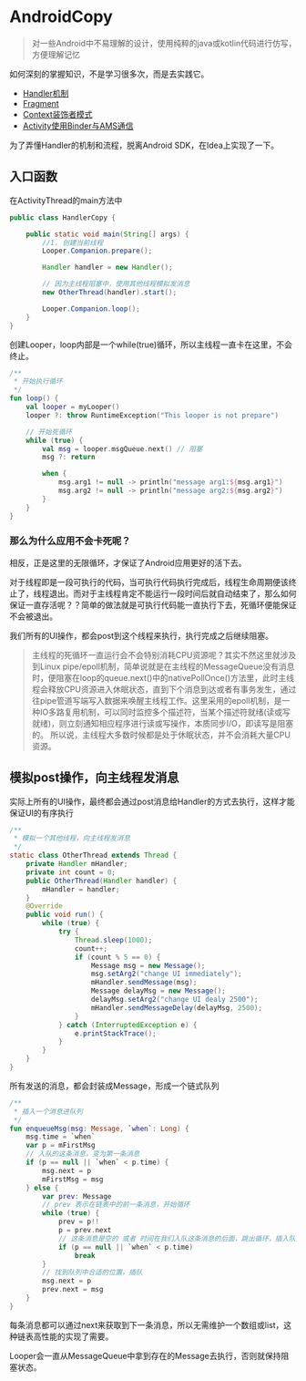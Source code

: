 # AndroidCopy

> 对一些Android中不易理解的设计，使用纯粹的java或kotlin代码进行仿写，方便理解记忆

如何深刻的掌握知识，不是学习很多次，而是去实践它。

* [Handler机制](/src/android/HandlerCopy.java)
* [Fragment](/src/android/FragmentCopy.java)
* [Context装饰者模式](/src/android/ContextCopy.java)
* [Activity使用Binder与AMS通信](/src/android/BinderCopy.kt)

为了弄懂Handler的机制和流程，脱离Android SDK，在Idea上实现了一下。

## 入口函数

在ActivityThread的main方法中

```java
public class HandlerCopy {

    public static void main(String[] args) {
        //1. 创建当前线程
        Looper.Companion.prepare();

        Handler handler = new Handler();

        // 因为主线程阻塞中，使用其他线程模拟发消息
        new OtherThread(handler).start();

        Looper.Companion.loop();
    }
}
```

创建Looper，loop内部是一个while(true)循环，所以主线程一直卡在这里，不会终止。

```kotlin
/**
 * 开始执行循环
 */
fun loop() {
    val looper = myLooper()
    looper ?: throw RuntimeException("This looper is not prepare")

    // 开始死循环
    while (true) {
        val msg = looper.msgQueue.next() // 阻塞
        msg ?: return

        when {
            msg.arg1 != null -> println("message arg1:${msg.arg1}")
            msg.arg2 != null -> println("message arg2:${msg.arg2}")
        }
    }
}
```

### 那么为什么应用不会卡死呢？

相反，正是这里的无限循环，才保证了Android应用更好的活下去。

对于线程即是一段可执行的代码，当可执行代码执行完成后，线程生命周期便该终止了，线程退出。而对于主线程肯定不能运行一段时间后就自动结束了，那么如何保证一直存活呢？？简单的做法就是可执行代码能一直执行下去，死循环便能保证不会被退出。

我们所有的UI操作，都会post到这个线程来执行，执行完成之后继续阻塞。

> 主线程的死循环一直运行会不会特别消耗CPU资源呢？其实不然这里就涉及到Linux pipe/epoll机制，简单说就是在主线程的MessageQueue没有消息时，便阻塞在loop的queue.next()中的nativePollOnce()方法里，此时主线程会释放CPU资源进入休眠状态，直到下个消息到达或者有事务发生，通过往pipe管道写端写入数据来唤醒主线程工作。这里采用的epoll机制，是一种IO多路复用机制，可以同时监控多个描述符，当某个描述符就绪(读或写就绪)，则立刻通知相应程序进行读或写操作，本质同步I/O，即读写是阻塞的。 所以说，主线程大多数时候都是处于休眠状态，并不会消耗大量CPU资源。

## 模拟post操作，向主线程发消息

实际上所有的UI操作，最终都会通过post消息给Handler的方式去执行，这样才能保证UI的有序执行

```java
/**
 * 模拟一个其他线程，向主线程发消息
 */
static class OtherThread extends Thread {
    private Handler mHandler;
    private int count = 0;
    public OtherThread(Handler handler) {
        mHandler = handler;
    }
    @Override
    public void run() {
        while (true) {
            try {
                Thread.sleep(1000);
                count++;
                if (count % 5 == 0) {
                    Message msg = new Message();
                    msg.setArg2("change UI immediately");
                    mHandler.sendMessage(msg);
                    Message delayMsg = new Message();
                    delayMsg.setArg2("change UI dealy 2500");
                    mHandler.sendMessageDelay(delayMsg, 2500);
                }
            } catch (InterruptedException e) {
                e.printStackTrace();
            }
        }
    }
}
```

所有发送的消息，都会封装成Message，形成一个链式队列

```kotlin
/**
 * 插入一个消息进队列
 */
fun enqueueMsg(msg: Message, `when`: Long) {
    msg.time = `when`
    var p = mFirstMsg
    // 入队的这条消息，变为第一条消息
    if (p == null || `when` < p.time) {
        msg.next = p
        mFirstMsg = msg
    } else {
        var prev: Message
        // prev 表示在链表中的前一条消息，开始循环
        while (true) {
            prev = p!!
            p = prev.next
            // 这条消息是空的 或者 时间在我们入队这条消息的后面，跳出循环，插入队列
            if (p == null || `when` < p.time)
                break
        }
        // 找到队列中合适的位置，插队
        msg.next = p
        prev.next = msg
    }
}
```

每条消息都可以通过next来获取到下一条消息，所以无需维护一个数组或list，这种链表高性能的实现了需要。

Looper会一直从MessageQueue中拿到存在的Message去执行，否则就保持阻塞状态。
